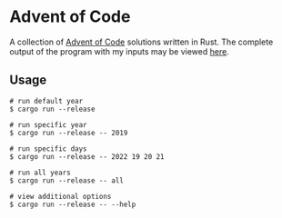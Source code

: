 # Advent of Code

A collection of [Advent of Code](https://adventofcode.com) solutions written in Rust. The complete output of the program with my inputs may be viewed [here](https://nickmass.github.io/advent-of-code/results.txt).

## Usage

``` shell
# run default year
$ cargo run --release

# run specific year
$ cargo run --release -- 2019

# run specific days
$ cargo run --release -- 2022 19 20 21

# run all years
$ cargo run --release -- all

# view additional options
$ cargo run --release -- --help
```
